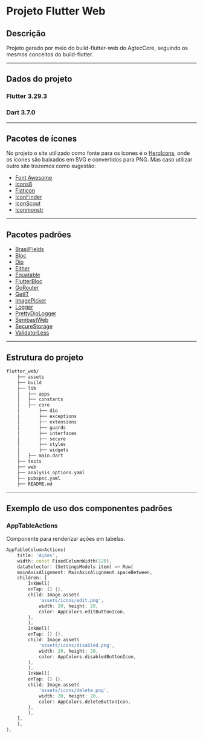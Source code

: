 # Projeto Flutter Web

## Descrição

Projeto gerado por meio do build-flutter-web do AgtecCore, seguindo os mesmos
conceitos do build-flutter. 

-----

## Dados do projeto

### Flutter 3.29.3

### Dart 3.7.0

----- 

## Pacotes de ícones 

No projeto o site utilizado como fonte para os ícones é o [HeroIcons](https://heroicons.com/), onde os ícones são baixados em SVG e convertidos para PNG. Mas caso utilizar outro site trazemos como
sugestão:

- [Font Awesome](https://fontawesome.com/)
- [Icons8](https://icons8.com/icons)
- [Flaticon](https://www.flaticon.com/)
- [IconFinder](https://www.iconfinder.com/)
- [IconScout](https://iconscout.com/)
- [Iconmonstr](https://iconmonstr.com/)

-----

## Pacotes padrões 

- [BrasilFields](https://pub.dev/packages/brasil_fields)
- [Bloc](https://pub.dev/packages/bloc)
- [Dio](https://pub.dev/packages/dio)
- [Either](https://pub.dev/packages/either_dart)
- [Equatable](https://pub.dev/packages/equatable)
- [FlutterBloc](https://pub.dev/packages/flutter_bloc)
- [GoRouter](https://pub.dev/packages/go_router)
- [GetIT](https://pub.dev/packages/get_it)
- [ImagePicker](https://pub.dev/packages/image_picker)
- [Logger](https://pub.dev/packages/logger)
- [PrettyDioLogger](https://pub.dev/packages/pretty_dio_logger)
- [SembastWeb](https://pub.dev/packages/sembast_web)
- [SecureStorage](https://pub.dev/packages/flutter_secure_storage)
- [ValidatorLess](https://pub.dev/packages/validatorless)

------

## Estrutura do projeto

```bash
flutter_web/
    ├── assets
    ├── build
    ├── lib
    │   ├── apps
    │   ├── constants
    │   ├── core
    │       ├── dio
    │       ├── exceptions
    │       ├── extensions
    │       ├── guards
    │       ├── interfaces
    │       ├── secure
    │       ├── styles
    │       ├── widgets
    │   ├── main.dart
    ├── tests
    ├── web
    ├── analysis_options.yaml
    ├── pubspec.yaml
    ├── README.md
```

----- 

## Exemplo de uso dos componentes padrões

### AppTableActions
Componente para renderizar ações em tabelas.
```dart
AppTableColumnActions(
    title: 'Ações',
    width: const FixedColumnWidth(120),
    dataSelector: (SettingsModels item) => Row(
    mainAxisAlignment: MainAxisAlignment.spaceBetween,
    children: [
        InkWell(
        onTap: () {},
        child: Image.asset(
            'assets/icons/edit.png',
            width: 20, height: 20,
            color: AppColors.editButtonIcon,
        ),
        ),
        InkWell(
        onTap: () {},
        child: Image.asset(
            'assets/icons/disabled.png',
            width: 20, height: 20,
            color: AppColors.disabledButtonIcon,
        ),
        ),
        InkWell(
        onTap: () {},
        child: Image.asset(
            'assets/icons/delete.png',
            width: 20, height: 20,
            color: AppColors.deleteButtonIcon,
        ),
        ),
    ],
    ),
),
```

